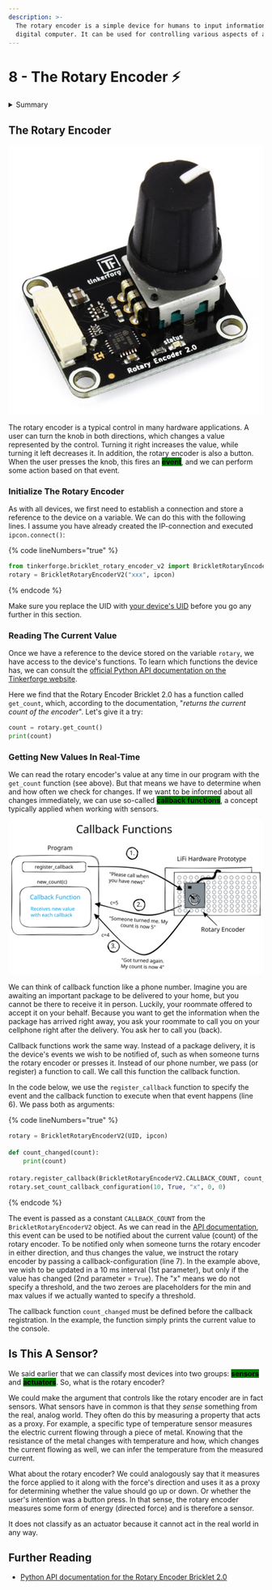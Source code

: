 ```yaml
---
description: >-
  The rotary encoder is a simple device for humans to input information to a
  digital computer. It can be used for controlling various aspects of a system.
---
```


# 8 - The Rotary Encoder ⚡

<details>

<summary>Summary</summary>

In this section, you'll learn:

* How to connect to the rotary encoder from a Python program.
* How to read the current value of the rotary encoder.
* How to get frequent updates about values changes of the rotary encoder.
* How to use the button functionality of the rotary encoder.
* What a callback function is and how it works.

This lesson is relevant for [Exercise 3: The Human Operator](https://github.com/winf-hsos/lifi-exercises/raw/main/exercises/03\_exercise\_human\_operator.pdf).

</details>

## The Rotary Encoder

<img src="../.gitbook/assets/image (1) (2) (1).png" alt="" data-size="original">

The rotary encoder is a typical control in many hardware applications. A user can turn the knob in both directions, which changes a value represented by the control. Turning it right increases the value, while turning it left decreases it. In addition, the rotary encoder is also a button. When the user presses the knob, this fires an <mark style="background-color:green;">**event**</mark>, and we can perform some action based on that event.

### Initialize The Rotary Encoder

As with all devices, we first need to establish a connection and store a reference to the device on a variable. We can do this with the following lines. I assume you have already created the IP-connection and executed `ipcon.connect()`:

{% code lineNumbers="true" %}
```python
from tinkerforge.bricklet_rotary_encoder_v2 import BrickletRotaryEncoderV2
rotary = BrickletRotaryEncoderV2("xxx", ipcon)
```
{% endcode %}

Make sure you replace the UID with [your device's UID](the-led.md#how-to-get-a-devices-uid) before you go any further in this section.&#x20;

### Reading The Current Value

Once we have a reference to the device stored on the variable `rotary`, we have access to the device's functions. To learn which functions the device has, we can consult the [official Python API documentation on the Tinkerforge website](https://www.tinkerforge.com/en/doc/Software/Bricklets/RotaryEncoderV2\_Bricklet\_Python.html).

Here we find that the Rotary Encoder Bricklet 2.0 has a function called `get_count`, which, according to the documentation, "_returns the current count of the encoder_". Let's give it a try:

```python
count = rotary.get_count()
print(count)
```

### Getting New Values In Real-Time

We can read the rotary encoder's value at any time in our program with the `get_count` function (see above). But that means we have to determine when and how often we check for changes. If we want to be informed about all changes immediately, we can use so-called <mark style="background-color:green;">**callback functions**</mark>, a concept typically applied when working with sensors.

<img src="../.gitbook/assets/file.excalidraw (3) (3).svg" alt="The mechanism of a callback function." class="gitbook-drawing">

We can think of callback function like a phone number. Imagine you are awaiting an important package to be delivered to your home, but you cannot be there to receive it in person. Luckily, your roommate offered to accept it on your behalf. Because you want to get the information when the package has arrived right away, you ask your roommate to call you on your cellphone right after the delivery. You ask her to call you (back).

Callback functions work the same way. Instead of a package delivery, it is the device's events we wish to be notified of, such as when someone turns the rotary encoder or presses it. Instead of our phone number, we pass (or register) a function to call. We call this function the callback function.

In the code below, we use the `register_callback` function to specify the event and the callback function to execute when that event happens (line 6). We pass both as arguments:

{% code lineNumbers="true" %}
```python
rotary = BrickletRotaryEncoderV2(UID, ipcon)

def count_changed(count):
    print(count)

rotary.register_callback(BrickletRotaryEncoderV2.CALLBACK_COUNT, count_changed)
rotary.set_count_callback_configuration(10, True, "x", 0, 0)
```
{% endcode %}

The event is passed as a constant `CALLBACK_COUNT` from the `BrickletRotaryEncoderV2` object. As we can read in the [API documentation](https://www.tinkerforge.com/en/doc/Software/Bricklets/RotaryEncoderV2\_Bricklet\_Python.html#rotary-encoder-v2-bricklet-python-callbacks), this event can be used to be notified about the current value (count) of the rotary encoder. To be notified only when someone turns the rotary encoder in either direction, and thus changes the value, we instruct the rotary encoder by passing a callback-configuration (line 7). In the example above, we wish to be updated in a 10 ms interval (1st parameter), but only if the value has changed (2nd parameter = `True`). The "x" means we do not specify a threshold, and the two zeroes are placeholders for the min and max values if we actually wanted to specify a threshold.

The callback function `count_changed` must be defined before the callback registration. In the example, the function simply prints the current value to the console.

## Is This A Sensor?

We said earlier that we can classify most devices into two groups: <mark style="background-color:green;">**sensors**</mark> and <mark style="background-color:green;">**actuators**</mark>. So, what is the rotary encoder?

We could make the argument that controls like the rotary encoder are in fact sensors. What sensors have in common is that they _sense_ something from the real, analog world. They often do this by measuring a property that acts as a proxy. For example, a specific type of temperature sensor measures the electric current flowing through a piece of metal. Knowing that the resistance of the metal changes with temperature and how, which changes the current flowing as well, we can infer the temperature from the measured current.&#x20;

What about the rotary encoder? We could analogously say that it measures the force applied to it along with the force's direction and uses it as a proxy for determining whether the value should go up or down. Or whether the user's intention was a button press. In that sense, the rotary encoder measures some form of energy (directed force) and is therefore a sensor.

It does not classify as an actuator because it cannot act in the real world in any way.

## Further Reading

* [Python API documentation for the Rotary Encoder Bricklet 2.0](https://www.tinkerforge.com/de/doc/Software/Bricklets/RotaryEncoderV2\_Bricklet\_Python.html#api)

